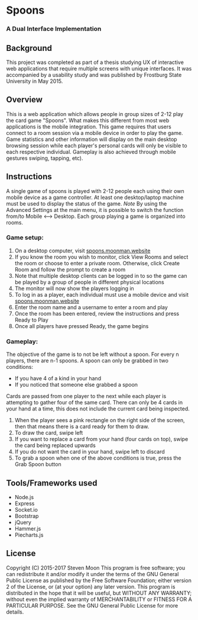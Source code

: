 # Spoons
### A Dual Interface Implementation

## Background
This project was completed as part of a thesis studying UX of interactive web applications
that require multiple screens with unique interfaces. It was accompanied by a usability
study and was published by Frostburg State University in May 2015.

## Overview
This is a web application which allows people in group sizes of 2-12 play the card game
"Spoons". What makes this different from most web applications is the mobile integration.
This game requires that users connect to a room session via a mobile device in order
to play the game. Game statistics and other information will display on the main
desktop browsing session while each player's personal cards will only be visible
to each respective individual. Gameplay is also achieved through mobile gestures
swiping, tapping, etc).

## Instructions
A single game of spoons is played with 2-12 people each using their own mobile device
as a game controller. At least one desktop/laptop machine must be used to display
the status of the game. *Note* By using the Advanced Settings at the main menu,
it is possible to switch the function from/to Mobile <--> Desktop.
Each group playing a game is organized into rooms.
### Game setup:
1. On a desktop computer, visit [spoons.moonman.website](https://spoons.moonman.website)
2. If you know the room you wish to monitor, click View Rooms and select the room or choose to enter a private room. Otherwise, click Create Room and follow the prompt to  create a room
3. Note that multiple desktop clients can be logged in to so the game can be played by a group of people in different physical locations
4. The monitor will now show the players logging in
5. To log in as a player, each individual must use a mobile device and visit [spoons.moonman.website](https://spoons.moonman.website)
6. Enter the room name and a username to enter a room and play
7. Once the room has been entered, review the instructions and press Ready to Play
8. Once all players have pressed Ready, the game begins
### Gameplay:
The objective of the game is to not be left without a spoon. For every n players,
there are n-1 spoons. A spoon can only be grabbed in two conditions:
- If you have 4 of a kind in your hand
- If you noticed that someone else grabbed a spoon

Cards are passed from one player to the next while each player is attempting to gather four of the same card.
There can only be 4 cards in your hand at a time, this does not include the current card being inspected.
1. When the player sees a pink rectangle on the right side of the screen, then that means there is a card ready for them to draw.
2. To draw the card, swipe left
3. If you want to replace a card from your hand (four cards on top), swipe the card being replaced upwards
4. If you do not want the card in your hand, swipe left to discard
5. To grab a spoon when one of the above conditions is true, press the Grab Spoon button

## Tools/Frameworks used
- Node.js
- Express
- Socket.io
- Bootstrap
- jQuery
- Hammer.js
- Piecharts.js

## License
Copyright (C) 2015-2017  Steven Moon
This program is free software; you can redistribute it and/or modify
it under the terms of the GNU General Public License as published by
the Free Software Foundation; either version 2 of the License, or
(at your option) any later version.
This program is distributed in the hope that it will be useful,
but WITHOUT ANY WARRANTY; without even the implied warranty of
MERCHANTABILITY or FITNESS FOR A PARTICULAR PURPOSE.  See the
GNU General Public License for more details.
